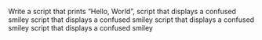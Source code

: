 Write a script that prints “Hello, World”,
script that displays a confused smiley
script that displays a confused smiley
script that displays a confused smiley
script that displays a confused smiley

